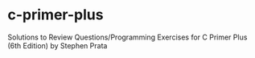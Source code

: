 # c-primer-plus
Solutions to Review Questions/Programming Exercises for C Primer Plus (6th Edition) by Stephen Prata
